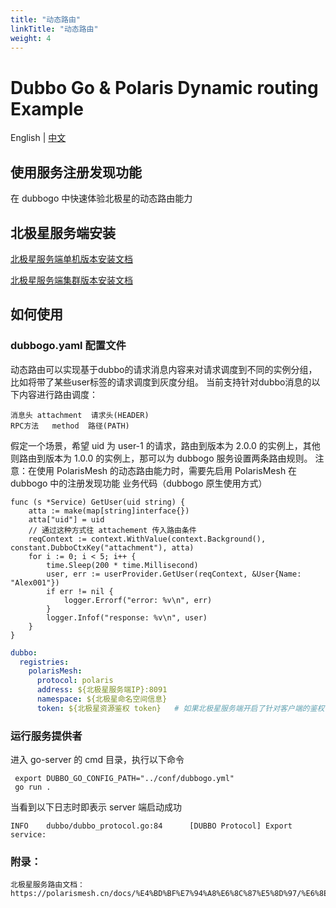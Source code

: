 ```yaml
---
title: "动态路由"
linkTitle: "动态路由"
weight: 4
---
```


# Dubbo Go & Polaris Dynamic routing Example

English | [中文](./README-zh.md)

## 使用服务注册发现功能

在 dubbogo 中快速体验北极星的动态路由能力

## 北极星服务端安装

[北极星服务端单机版本安装文档](https://polarismesh.cn/docs/%E4%BD%BF%E7%94%A8%E6%8C%87%E5%8D%97/%E6%9C%8D%E5%8A%A1%E7%AB%AF%E5%AE%89%E8%A3%85/%E5%8D%95%E6%9C%BA%E7%89%88%E5%AE%89%E8%A3%85/)

[北极星服务端集群版本安装文档](https://polarismesh.cn/docs/%E4%BD%BF%E7%94%A8%E6%8C%87%E5%8D%97/%E6%9C%8D%E5%8A%A1%E7%AB%AF%E5%AE%89%E8%A3%85/%E9%9B%86%E7%BE%A4%E7%89%88%E5%AE%89%E8%A3%85/)

## 如何使用

### dubbogo.yaml 配置文件

动态路由可以实现基于dubbo的请求消息内容来对请求调度到不同的实例分组，比如将带了某些user标签的请求调度到灰度分组。
当前支持针对dubbo消息的以下内容进行路由调度：

```消息类型	dubbo消息内容	路由规则请求类型
消息头	attachment	请求头(HEADER)
RPC方法	method	路径(PATH)
```
假定一个场景，希望 uid 为 user-1 的请求，路由到版本为 2.0.0 的实例上，其他则路由到版本为 1.0.0 的实例上，那可以为 dubbogo 服务设置两条路由规则。
注意：在使用 PolarisMesh 的动态路由能力时，需要先启用 PolarisMesh 在 dubbogo 中的注册发现功能
业务代码（dubbogo 原生使用方式）
```
func (s *Service) GetUser(uid string) {
	atta := make(map[string]interface{})
	atta["uid"] = uid
    // 通过这种方式往 attachement 传入路由条件
	reqContext := context.WithValue(context.Background(), constant.DubboCtxKey("attachment"), atta)
	for i := 0; i < 5; i++ {
		time.Sleep(200 * time.Millisecond)
		user, err := userProvider.GetUser(reqContext, &User{Name: "Alex001"})
		if err != nil {
			logger.Errorf("error: %v\n", err)
		}
		logger.Infof("response: %v\n", user)
	}
}
```

```yaml
dubbo:
  registries:
    polarisMesh:
      protocol: polaris 
      address: ${北极星服务端IP}:8091
      namespace: ${北极星命名空间信息}
      token: ${北极星资源鉴权 token}   # 如果北极星服务端开启了针对客户端的鉴权，则需要配置该参数
```

### 运行服务提供者

进入 go-server 的 cmd 目录，执行以下命令

```
 export DUBBO_GO_CONFIG_PATH="../conf/dubbogo.yml"
 go run .
```

当看到以下日志时即表示 server 端启动成功

```log
INFO    dubbo/dubbo_protocol.go:84      [DUBBO Protocol] Export service: 
```
### 附录：
```
北极星服务路由文档：
https://polarismesh.cn/docs/%E4%BD%BF%E7%94%A8%E6%8C%87%E5%8D%97/%E6%8E%A7%E5%88%B6%E5%8F%B0%E4%BD%BF%E7%94%A8/%E6%9C%8D%E5%8A%A1%E7%BD%91%E6%A0%BC/%E5%8A%A8%E6%80%81%E8%B7%AF%E7%94%B1/
```
